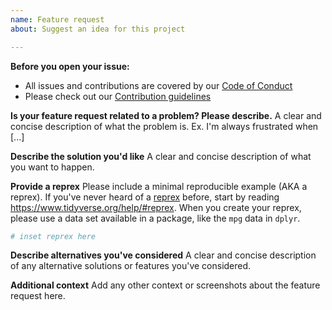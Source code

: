 ```yaml
---
name: Feature request
about: Suggest an idea for this project

---
```


**Before you open your issue:**
* All issues and contributions are covered by our [Code of Conduct](/.github/CODE_OF_CONDUCT.md)
* Please check out our [Contribution guidelines](/.github/CONTRIBUTING.md)

**Is your feature request related to a problem? Please describe.**
A clear and concise description of what the problem is. Ex. I'm always frustrated when [...]

**Describe the solution you'd like**
A clear and concise description of what you want to happen.

**Provide a reprex**
Please include a minimal reproducible example (AKA a reprex). If you've never
heard of a [reprex](http://reprex.tidyverse.org/) before, start by reading
<https://www.tidyverse.org/help/#reprex>. When you create your reprex, please use a data set available in a package, like the `mpg` data in `dplyr`.

```r
# inset reprex here
```

**Describe alternatives you've considered**
A clear and concise description of any alternative solutions or features you've considered.

**Additional context**
Add any other context or screenshots about the feature request here.
